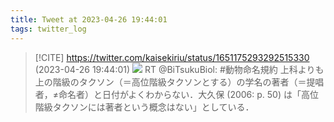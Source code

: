 ```yaml
---
title: Tweet at 2023-04-26 19:44:01
tags: twitter_log
---
```


> [!CITE] https://twitter.com/kaisekiriu/status/1651175293292515330 (2023-04-26 19:44:01)
> ![](https://twitter.com/kaisekiriu/status/1651175293292515330)
> RT @BiTsukuBiol: #動物命名規約 上科よりも上の階級のタクソン（＝高位階級タクソンとする）の学名の著者（＝提唱者，≠命名者）と日付がよくわからない．大久保 (2006: p. 50) は「高位階級タクソンには著者という概念はない」としている．
